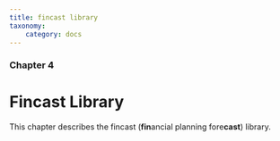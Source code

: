 ```yaml
---
title: fincast library
taxonomy:
    category: docs
---
```


### Chapter 4

# Fincast Library

This chapter describes the fincast (**fin**ancial planning fore**cast**) library.
